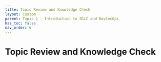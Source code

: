 ```yaml
---
title: Topic Review and Knowledge Check
layout: custom
parent: Topic 1 - Introduction to SDLC and DevSecOps
has_toc: false
nav_order: 6
---
```


#  Topic Review and Knowledge Check